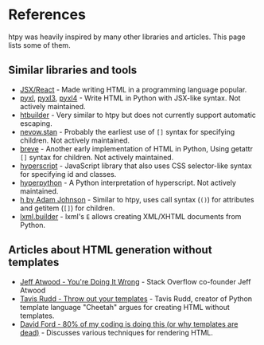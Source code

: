 # References

htpy was heavily inspired by many other libraries and articles. This page lists some of them.

## Similar libraries and tools

- [JSX/React](https://legacy.reactjs.org/docs/introducing-jsx.html) - Made writing HTML in a programming language popular.
- [pyxl](https://github.com/dropbox/pyxl), [pyxl3](https://github.com/gvanrossum/pyxl3), [pyxl4](https://github.com/pyxl4/pyxl4) - Write HTML in Python with JSX-like syntax. Not actively maintained.
- [htbuilder](https://github.com/tvst/htbuilder/) - Very similar to htpy but does not currently support automatic escaping.
- [nevow.stan](https://github.com/twisted/nevow/blob/master/nevow/stan.py) - Probably the earliest use of `[]` syntax for specifying children. Not actively maintained.
- [breve](https://github.com/cwells/breve) - Another early implementation of HTML in Python,  Using getattr `[]` syntax for children. Not actively maintained.
- [hyperscript](https://github.com/hyperhype/hyperscript) - JavaScript library that also uses CSS selector-like syntax for specifying id and classes.
- [hyperpython](https://github.com/ejplatform/hyperpython) - A Python interpretation of hyperscript. Not actively maintained.
- [h by Adam Johnson](https://github.com/adamchainz/h) - Similar to htpy, uses call syntax (`()`) for attributes and getitem (`[]`) for children.
- [lxml.builder](https://lxml.de/apidoc/lxml.builder.html) - lxml's `E` allows creating XML/XHTML documents from Python.

## Articles about HTML generation without templates
- [Jeff Atwood - You're Doing It Wrong](https://blog.codinghorror.com/youre-doing-it-wrong/) - Stack Overflow co-founder Jeff Atwood
- [Tavis Rudd - Throw out your templates](https://github.com/tavisrudd/throw_out_your_templates) - Tavis Rudd, creator of Python template language "Cheetah" argues for creating HTML without templates.
- [David Ford - 80% of my coding is doing this (or why templates are dead)](https://codeburst.io/80-of-my-coding-is-doing-this-or-why-templates-are-dead-b640fc149e22) - Discusses various techniques for rendering HTML.
